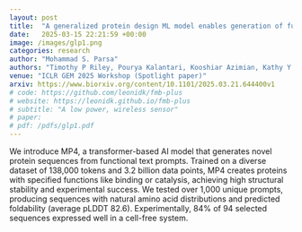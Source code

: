 ```yaml
---
layout: post
title:  "A generalized protein design ML model enables generation of functional de novo proteins"
date:   2025-03-15 22:21:59 +00:00
image: /images/glp1.png
categories: research
author: "Mohammad S. Parsa"
authors: "Timothy P Riley, Pourya Kalantari, Kooshiar Azimian, Kathy Y Wei, Oleg Matusovsky, <u>Mohammad S. Parsa</u>"
venue: "ICLR GEM 2025 Workshop (Spotlight paper)"
arxiv: https://www.biorxiv.org/content/10.1101/2025.03.21.644400v1
# code: https://github.com/leonidk/fmb-plus
# website: https://leonidk.github.io/fmb-plus
# subtitle: "A low power, wireless sensor"
# paper: 
# pdf: /pdfs/glp1.pdf
---
```

We introduce MP4, a transformer-based AI model that generates novel protein sequences from functional text prompts. Trained on a diverse dataset of 138,000 tokens and 3.2 billion data points, MP4 creates proteins with specified functions like binding or catalysis, achieving high structural stability and experimental success. We tested over 1,000 unique prompts, producing sequences with natural amino acid distributions and predicted foldability (average pLDDT 82.6). Experimentally, 84% of 94 selected sequences expressed well in a cell-free system.
